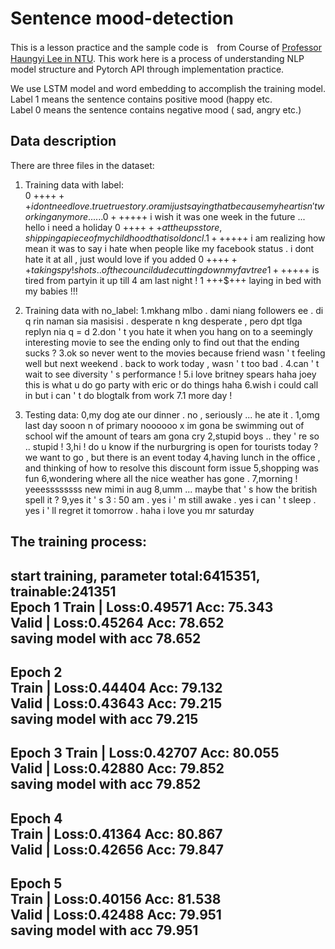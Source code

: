 # Sentence mood-detection

This is a lesson practice and the sample code is　from Course of <a href="https://speech.ee.ntu.edu.tw/~tlkagk/courses.html">Professor Haungyi Lee in NTU</a>.
This work here is a process of understanding NLP model structure and Pytorch API through implementation practice.

We use LSTM model and word embedding to accomplish the training model.
Label 1 means the sentence contains positive mood (happy etc.  
Label 0 means the sentence contains negative mood ( sad, angry etc.)  

## Data description
There are three files in the dataset:
1. Training data with label:  
  0 +++$+++ i dont need love . true true story . or am i just saying that because my heart isn ' t working anymore ......
  0 +++$+++ i wish it was one week in the future ... hello i need a holiday
  0 +++$+++ at the ups store , shipping a piece of my childhood that i sold on cl .
  1 +++$+++ i am realizing how mean it was to say i hate when people like my facebook status . i dont hate it at all , just would love if you added
  0 +++$+++ taking spy ! shots .. of the council dude cutting down my fav tree
  1 +++$+++ is tired from partyin it up till 4 am last night !
  1 +++$+++ laying in bed with my babies !!!

2. Training data with no_label:
  1.mkhang mlbo . dami niang followers ee . di q rin naman sia masisisi . desperate n kng desperate , pero dpt tlga replyn nia q = d
  2.don ' t you hate it when you hang on to a seemingly interesting movie to see the ending only to find out that the ending sucks ?
  3.ok so never went to the movies because friend wasn ' t feeling well but next weekend . back to work today , wasn ' t too bad .
  4.can ' t wait to see diversity ' s performance !
  5.i love britney spears haha joey this is what u do go party with eric or do things haha
  6.wish i could call in but i can ' t do blogtalk from work
  7.1 more day !

3. Testing data:
  0,my dog ate our dinner . no , seriously ... he ate it .
  1,omg last day sooon n of primary noooooo x im gona be swimming out of school wif the amount of tears am gona cry
  2,stupid boys .. they ' re so .. stupid !
  3,hi ! do u know if the nurburgring is open for tourists today ? we want to go , but there is an event today
  4,having lunch in the office , and thinking of how to resolve this discount form issue
  5,shopping was fun
  6,wondering where all the nice weather has gone .
  7,morning ! yeeessssssss new mimi in aug
  8,umm ... maybe that ' s how the british spell it ?
  9,yes it ' s 3 : 50 am . yes i ' m still awake . yes i can ' t sleep . yes i ' ll regret it tomorrow . haha i love you mr saturday

## The training process:
start training, parameter total:6415351, trainable:241351  
Epoch 1
Train | Loss:0.49571 Acc: 75.343  
Valid | Loss:0.45264 Acc: 78.652   
saving model with acc 78.652  
-----------------------------------------------
Epoch 2  
Train | Loss:0.44404 Acc: 79.132  
Valid | Loss:0.43643 Acc: 79.215   
saving model with acc 79.215  
-----------------------------------------------
Epoch 3
Train | Loss:0.42707 Acc: 80.055  
Valid | Loss:0.42880 Acc: 79.852   
saving model with acc 79.852  
-----------------------------------------------
Epoch 4  
Train | Loss:0.41364 Acc: 80.867  
Valid | Loss:0.42656 Acc: 79.847   
-----------------------------------------------
Epoch 5  
Train | Loss:0.40156 Acc: 81.538  
Valid | Loss:0.42488 Acc: 79.951   
saving model with acc 79.951  
-----------------------------------------------
